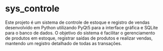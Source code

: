 # sys_controle
Este projeto é um sistema de controle de estoque e registro de vendas desenvolvido em Python utilizando PyQt5 para a interface gráfica e SQLite para o banco de dados. O objetivo do sistema é facilitar o gerenciamento de produtos em estoque, registrar saídas de produtos e realizar vendas, mantendo um registro detalhado de todas as transações.
